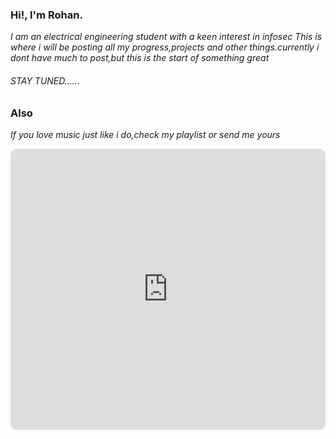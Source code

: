 ### Hi!, I'm Rohan.

*I am an electrical engineering student with a keen interest in infosec*
*This is where i will be posting all my progress,projects and other things.currently i dont have much to post,but this is the start of something great*

###### STAY TUNED......

### Also 

*If you love music just like i do,check my playlist or send me yours*

<iframe allow="autoplay *; encrypted-media *; fullscreen *; clipboard-write" frameborder="0" height="450" style="width:100%;max-width:660px;overflow:hidden;border-radius:10px;" sandbox="allow-forms allow-popups allow-same-origin allow-scripts allow-storage-access-by-user-activation allow-top-navigation-by-user-activation" src="https://embed.music.apple.com/in/playlist/replay-2024/pl.rp-nWy3sZGzkDYR?app=music&amp;itsct=music_box_player&amp;itscg=30200&amp;ls=1&amp;theme=auto">
</iframe>
